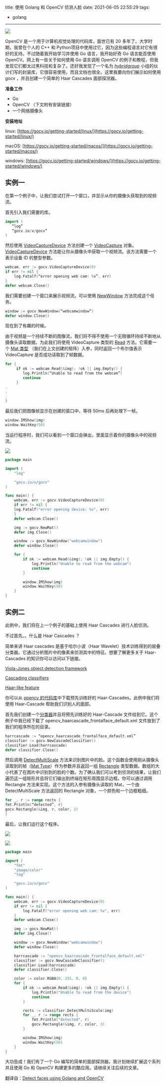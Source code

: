 title: 使用 Golang 和 OpenCV 侦测人脸
date: 2021-06-05 22:55:29
tags:
- golang
---

![](https://img.zvz.im/imgs/2020/04/d055ce9a0a5c233c.png)

OpenCV 是一个用于计算机视觉处理的代码库，面世已有 20 多年了。大学时期，我曾在个人的 C++ 和 Python项目中使用过它，因为这些编程语言对它有很好的支持。不过随着我开始学习并使用 Go 语言，我开始好奇 Go 语言能否使用 OpenCV。网上有一些关于如何使用 Go 语言调用 OpenCV 的例子和教程，但我发现它们都太过黑科技和复杂了。还好我发现了一个名为 [*hybridgroup*](https://github.com/hybridgroup) 小组的伙计们写的封装库，它很容易使用，而且文档也很全。这里我要向你们展示如何使用 gocv ，并且创建一个简单的 Haar Cascades 面部探测器。

**准备工作**

* Go
* OpenCV （下文附有安装链接）
* 一个网络摄像头
<!--more-->

**安装地址**

linux: [https://gocv.io/getting-started/linux/](https://gocv.io/getting-started/linux/)

macOS: [https://gocv.io/getting-started/macos/](https://gocv.io/getting-started/macos/)

windows: [https://gocv.io/getting-started/windows/](https://gocv.io/getting-started/windows/)

## 实例一

在第一个例子中，让我们尝试打开一个窗口，并显示从你的摄像头获取到的视频流。

首先引入我们需要的库。

```go
import (
   “log”
   “gocv.io/x/gocv”
)
```

然后使用 [VideoCaptureDevice](https://github.com/hybridgroup/gocv/blob/master/videoio.go#L181) 方法创建一个 [VideoCapture](https://github.com/hybridgroup/gocv/blob/master/videoio.go#L160) 对象。[VideoCaptureDevice](https://github.com/hybridgroup/gocv/blob/master/videoio.go#L181)  方法能让你从摄像头中获取一个视频流。该方法需要一个表示设备 ID 的整型参数。

```go
webcam, err := gocv.VideoCaptureDevice(0)
if err != nil {
    log.Fatalf(“error opening web cam: %v”, err)
}
defer webcam.Close()
```

我们需要创建一个窗口来展示视频流。可以使用 [NewWindow](https://github.com/hybridgroup/gocv/blob/master/highgui.go#L33) 方法完成这个任务。

```go
window := gocv.NewWindow(“webcamwindow”)
defer window.Close()
```

现在到了有趣的时候。

由于视频是一个持续不断的图像流，我们将不得不使用一个无限循环持续不断地从摄像头读取数据。为此我们将使用 VideoCapture 类型的 [Read](https://github.com/hybridgroup/gocv/blob/master/videoio.go#L217) 方法。它需要一个 [Mat 类型](https://github.com/hybridgroup/gocv/blob/master/core.go#L105) （我们在上文创建的矩阵）入参，同时返回一个布尔值表示 VideoCapture 是否成功读取到了帧数据。

```go
for {
     if ok := webcam.Read(&img); !ok || img.Empty() {
        log.Println(“Unable to read from the webcam”)
        continue
     }
.
.
.
}
```

最后我们把图像帧显示在创建的窗口中，等待 50ms 后再处理下一帧。

```go
window.IMShow(img)
window.WaitKey(50)
```

当运行程序时，我们可以看到一个窗口会弹出，里面显示着你的摄像头中的视频流。

![](https://img.zvz.im/imgs/2020/04/e5e8627147512749.png)

```go
package main

import (
	"log"

	"gocv.io/x/gocv"
)

func main() {
	webcam, err := gocv.VideoCaptureDevice(0)
	if err != nil {
    log.Fatalf("error opening device: %v", err)
	}
	defer webcam.Close()

	img := gocv.NewMat()
	defer img.Close()

	window := gocv.NewWindow("webcamwindow")
	defer window.Close()

	for {
		if ok := webcam.Read(&img); !ok || img.Empty() {
			log.Println("Unable to read from the webcam")
			continue
		}

		window.IMShow(img)
		window.WaitKey(50)
	}
}
```

## 实例二

此例中，我们将在上一个例子的基础上使用 Haar Cascades 进行人脸侦测。

不过首先。。什么是 Haar Cascades ？

简单来讲 Haar cascades 是基于哈尔小波（Haar Wavelet）技术训练得到的层叠分类器。它通过分析图片中的像素来侦测其中的特征。想要了解更多关于 Haar-Cascades 的知识你可以访问以下链接。

[Viola-Jones object detection framework](https://www.cs.ubc.ca/~lowe/425/slides/13-ViolaJones.pdf)

[Cascading classifiers](https://en.wikipedia.org/wiki/Cascading_classifiers)

[Haar-like feature](https://en.wikipedia.org/wiki/Haar-like_feature)

你可以从 [opencv 的代码库](https://github.com/opencv/opencv/tree/master/data/haarcascades)中下载预先训练好的 Haar-Cascades。此例中我们将使用 Haar-Cascade 帮助我们识别人的面部。

首先我们创建一个[分类器](https://github.com/hybridgroup/gocv/blob/master/objdetect.go#L23)并且将预先训练好的 Haar-Cascade 文件给到它。这个例子中我已经下载了 opencv_haarcascade_frontalface_default.xml 文件放到了我们的程序所在的目录。

```go
harrcascade := “opencv_haarcascade_frontalface_default.xml”
classifier := gocv.NewCascadeClassifier()
classifier.Load(harrcascade)
defer classifier.Close()
```

然后调用 [DetectMultiScale](https://github.com/hybridgroup/gocv/blob/master/objdetect.go#L51) 方法来识别图片中的脸。这个函数会使用刚从摄像头读取到的帧（[Mat Type](https://github.com/hybridgroup/gocv/blob/master/core.go#L105)）作为参数并且返回一组 [Rectangle](https://golang.org/src/image/geom.go#L85) 类型数据。数组的大小代表了在图片中识别到的脸的个数。为了确认我们可以考到侦测的结果，让我们遍历这一组矩形并且将它们输出到终端在矩形周围显示边框。你可以通过调用 Rectangle 方法来实现。这个方法的入参有摄像头读取的 Mat，一个由 DetectMultiScale 方法返回的 Rectangle 对象，一个颜色和一个边框粗细。

```go
for _, r := range rects {
fmt.Println(“detected”, r)
gocv.Rectangle(&img, r, color, 2)
}
```

最后，让我们运行这个程序。

![](https://img.zvz.im/imgs/2021/05/71175eb78a8f1ec4.png)

![](https://img.zvz.im/imgs/2021/05/8c791ccc15c0ea43.png)

```go
package main

import (
	"fmt"
	"image/color"
	"log"

	"gocv.io/x/gocv"
)

func main() {
	webcam, err := gocv.VideoCaptureDevice(0)
	if err != nil {
		log.Fatalf("error opening web cam: %v", err)
	}
	defer webcam.Close()

	img := gocv.NewMat()
	defer img.Close()

	window := gocv.NewWindow("webcamwindow")
	defer window.Close()

	harrcascade := "opencv_haarcascade_frontalface_default.xml"
	classifier := gocv.NewCascadeClassifier()
	classifier.Load(harrcascade)
	defer classifier.Close()

	color := color.RGBA{0, 255, 0, 0}
	for {
		if ok := webcam.Read(&img); !ok || img.Empty() {
			log.Println("Unable to read from the device")
			continue
		}

		rects := classifier.DetectMultiScale(img)
		for _, r := range rects {
			fmt.Println("detected", r)
			gocv.Rectangle(&img, r, color, 3)
		}

		window.IMShow(img)
		window.WaitKey(50)
	}
}
```

大功告成！我们有了一个 Go 编写的简单的面部探测器。我计划继续扩展这个系列并且使用 Go 和 OpenCV 构建更多的酷应用。请继续关注后续的文章。



翻译自：[Detect faces using Golang and OpenCV](https://medium.com/@fonseka.live/detect-faces-using-golang-and-opencv-fbe7a48db055)

